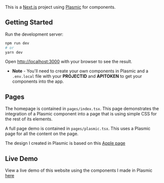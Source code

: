 This is a [Next.js](https://nextjs.org/) project using [Plasmic](https://www.plasmic.app/) for components. 

## Getting Started

Run the development server:

```bash
npm run dev
# or
yarn dev
```

Open [http://localhost:3000](http://localhost:3000) with your browser to see the result.

- **Note** - You'll need to create your own components in Plasmic and a `.env.local` file with your **PROJECTID** and **APITOKEN** to get your components into the app. 

## Pages

The homepage is contained in `pages/index.tsx`. This page demonstrates the integration of a Plasmic component into a page that is using simple CSS for the rest of its elements.

A full page demo is contained in `pages/plasmic.tsx`. This uses a Plasmic page for all the content on the page. 

The design I created in Plasmic is based on this [Apple page](https://www.apple.com/au/iphone-13-pro/)

## Live Demo
View a live demo of this website using the components I made in Plasmic [here](https://plasmic-demo-stillscripts.vercel.app/) 
